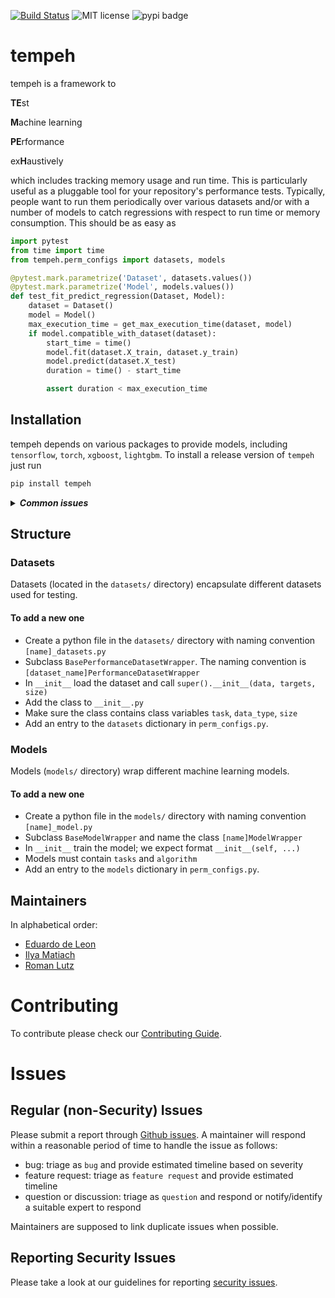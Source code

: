[![Build Status](https://img.shields.io/azure-devops/build/responsibleai/tempeh/19/master?failed_label=bad&passed_label=good&label=GatedCheckin%3ADev)](https://dev.azure.com/responsibleai/tempeh/_build/latest?definitionId=19&branchName=master) ![MIT license](https://img.shields.io/badge/License-MIT-blue.svg) ![pypi badge](https://img.shields.io/badge/pypi-0.1.0-blue)


# tempeh

tempeh is a framework to

**TE**st

**M**achine learning

**PE**rformance

ex**H**austively

which includes tracking memory usage and run time. This is particularly useful as a pluggable tool for your repository's performance tests. Typically, people want to run them periodically over various datasets and/or with a number of models to catch regressions with respect to run time or memory consumption. This should be as easy as

```python
import pytest
from time import time
from tempeh.perm_configs import datasets, models

@pytest.mark.parametrize('Dataset', datasets.values())
@pytest.mark.parametrize('Model', models.values())
def test_fit_predict_regression(Dataset, Model):
    dataset = Dataset()
    model = Model()
    max_execution_time = get_max_execution_time(dataset, model)
    if model.compatible_with_dataset(dataset):
        start_time = time()
        model.fit(dataset.X_train, dataset.y_train)
        model.predict(dataset.X_test)
        duration = time() - start_time

        assert duration < max_execution_time
```

## Installation

tempeh depends on various packages to provide models, including `tensorflow`, `torch`, `xgboost`, `lightgbm`. To install a release version of `tempeh` just run

```python
pip install tempeh
```

<details>
<summary>
<strong>
<em>
Common issues
</em>
</strong>
</summary>

- If you're using a 32-bit Python version you might need to switch to a 64-bit Python version first to successfully install tensorflow.
- If the installation of `torch` fails try using the recommendation from the [pytorch website](https://pytorch.org/get-started/locally/) for stable versions without CUDA for your python version on your operating system.

</details>

## Structure

### Datasets

Datasets (located in the `datasets/` directory) encapsulate different datasets used for testing.

#### To add a new one

+ Create a python file in the `datasets/` directory with naming convention `[name]_datasets.py`
+ Subclass `BasePerformanceDatasetWrapper`. The naming convention is `[dataset_name]PerformanceDatasetWrapper`
+ In `__init__` load the dataset and call `super().__init__(data, targets, size)`
+ Add the class to `__init__.py`
+ Make sure the class contains class variables `task`, `data_type`, `size`
+ Add an entry to the `datasets` dictionary in `perm_configs.py`.

### Models

Models (`models/` directory) wrap different machine learning models.

#### To add a new one

+ Create a python file in the `models/` directory with naming convention `[name]_model.py`
+ Subclass `BaseModelWrapper` and name the class `[name]ModelWrapper`
+ In `__init__` train the model; we expect format `__init__(self, ...)`
+ Models must contain `tasks` and `algorithm`
+ Add an entry to the `models` dictionary in `perm_configs.py`.


## Maintainers

In alphabetical order:

- [Eduardo de Leon](https://github.com/eedeleon)
- [Ilya Matiach](https://github.com/imatiach-msft)
- [Roman Lutz](https://github.com/romanlutz)


# Contributing

To contribute please check our [Contributing Guide](CONTRIBUTING.md).

# Issues

## Regular (non-Security) Issues
Please submit a report through [Github issues](https://github.com/microsoft/tempeh/issues). A maintainer will respond within a reasonable period of time to handle the issue as follows:
- bug: triage as `bug` and provide estimated timeline based on severity
- feature request: triage as `feature request` and provide estimated timeline
- question or discussion: triage as `question` and respond or notify/identify a suitable expert to respond

Maintainers are supposed to link duplicate issues when possible.


## Reporting Security Issues

Please take a look at our guidelines for reporting [security issues](SECURITY.md).
